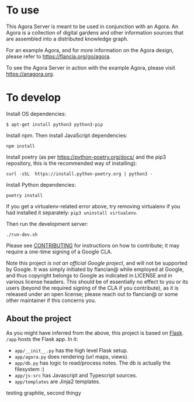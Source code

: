 # To use

This Agora Server is meant to be used in conjunction with an Agora. An Agora is
a collection of digital gardens and other information sources that are assembled
into a distributed knowledge graph.

For an example Agora, and for more information on the Agora design, please refer to <https://flancia.org/go/agora>.

To see the Agora Server in action with the example Agora, please visit
<https://anagora.org>.

# To develop

Install OS dependencies:
```
$ apt-get install python3 python3-pip
```

Install npm. Then install JavaScript dependencies:

```
npm install
```

Install poetry (as per https://python-poetry.org/docs/ and the pip3 repository, this is the recommended way of installing):
```
curl -sSL  https://install.python-poetry.org | python3 -
```

Install Python dependencies:
```
poetry install
```

If you get a virtualenv-related error above, try removing virtualenv if you had installed it separately: `pip3 uninstall virtualenv`.

Then run the development server:
```
./run-dev.sh
```

Please see [CONTRIBUTING](CONTRIBUTING.md) for instructions on how to
contribute; it may require a one-time signing of a Google CLA.

Note this project *is not an official Google project*, and will not be supported by
Google. It was simply initiated by flancian@ while employed at Google, and
thus copyright belongs to Google as indicated in LICENSE and in various license
headers. This should be of essentially no effect to you or its users (beyond the
required signing of the CLA if you contribute), as it is released under an open
license; please reach out to flancian@ or some other maintainer if this concerns you.  

## About the project
As you might have inferred from the above, this project is based on [Flask](https://flask.palletsprojects.com). ```/app``` hosts the Flask app. In it:

- ```app/__init__.py``` has the high level Flask setup.
- ```app/agora.py``` does rendering (url maps, views).
- ```app/db.py``` has logic to read/process notes. The db is actually the filesystem :)
- ```app/js-src``` has Javascript and Typescript sources.
- ```app/templates``` are Jinja2 templates.


testing graphite, second thingy